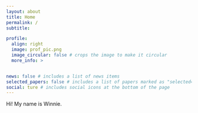 ```yaml
---
layout: about
title: Home
permalink: /
subtitle: 

profile:
  align: right
  image: prof_pic.png
  image_circular: false # crops the image to make it circular
  more_info: >


news: false # includes a list of news items
selected_papers: false # includes a list of papers marked as "selected={true}"
social: ture # includes social icons at the bottom of the page
---
```

Hi! My name is Winnie.